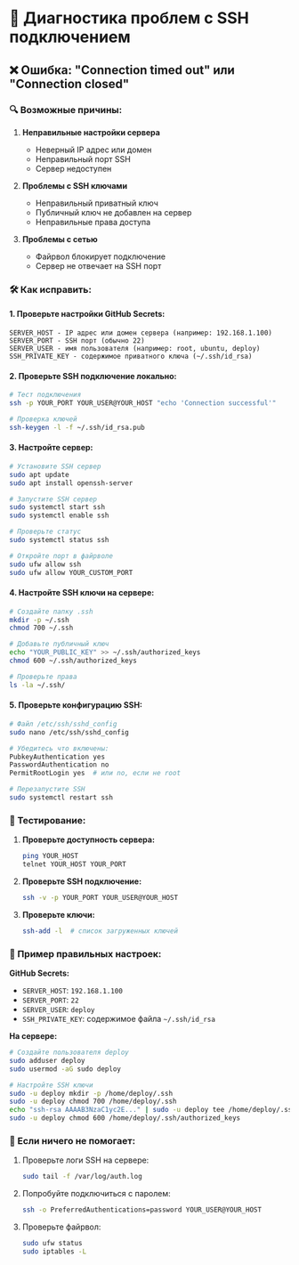 # 🔧 Диагностика проблем с SSH подключением

## ❌ Ошибка: "Connection timed out" или "Connection closed"

### 🔍 Возможные причины:

1. **Неправильные настройки сервера**
   - Неверный IP адрес или домен
   - Неправильный порт SSH
   - Сервер недоступен

2. **Проблемы с SSH ключами**
   - Неправильный приватный ключ
   - Публичный ключ не добавлен на сервер
   - Неправильные права доступа

3. **Проблемы с сетью**
   - Файрвол блокирует подключение
   - Сервер не отвечает на SSH порт

### 🛠️ Как исправить:

#### 1. Проверьте настройки GitHub Secrets:
```
SERVER_HOST - IP адрес или домен сервера (например: 192.168.1.100)
SERVER_PORT - SSH порт (обычно 22)
SERVER_USER - имя пользователя (например: root, ubuntu, deploy)
SSH_PRIVATE_KEY - содержимое приватного ключа (~/.ssh/id_rsa)
```

#### 2. Проверьте SSH подключение локально:
```bash
# Тест подключения
ssh -p YOUR_PORT YOUR_USER@YOUR_HOST "echo 'Connection successful'"

# Проверка ключей
ssh-keygen -l -f ~/.ssh/id_rsa.pub
```

#### 3. Настройте сервер:
```bash
# Установите SSH сервер
sudo apt update
sudo apt install openssh-server

# Запустите SSH сервер
sudo systemctl start ssh
sudo systemctl enable ssh

# Проверьте статус
sudo systemctl status ssh

# Откройте порт в файрволе
sudo ufw allow ssh
sudo ufw allow YOUR_CUSTOM_PORT
```

#### 4. Настройте SSH ключи на сервере:
```bash
# Создайте папку .ssh
mkdir -p ~/.ssh
chmod 700 ~/.ssh

# Добавьте публичный ключ
echo "YOUR_PUBLIC_KEY" >> ~/.ssh/authorized_keys
chmod 600 ~/.ssh/authorized_keys

# Проверьте права
ls -la ~/.ssh/
```

#### 5. Проверьте конфигурацию SSH:
```bash
# Файл /etc/ssh/sshd_config
sudo nano /etc/ssh/sshd_config

# Убедитесь что включены:
PubkeyAuthentication yes
PasswordAuthentication no
PermitRootLogin yes  # или no, если не root

# Перезапустите SSH
sudo systemctl restart ssh
```

### 🧪 Тестирование:

1. **Проверьте доступность сервера:**
   ```bash
   ping YOUR_HOST
   telnet YOUR_HOST YOUR_PORT
   ```

2. **Проверьте SSH подключение:**
   ```bash
   ssh -v -p YOUR_PORT YOUR_USER@YOUR_HOST
   ```

3. **Проверьте ключи:**
   ```bash
   ssh-add -l  # список загруженных ключей
   ```

### 📝 Пример правильных настроек:

**GitHub Secrets:**
- `SERVER_HOST`: `192.168.1.100`
- `SERVER_PORT`: `22`
- `SERVER_USER`: `deploy`
- `SSH_PRIVATE_KEY`: содержимое файла `~/.ssh/id_rsa`

**На сервере:**
```bash
# Создайте пользователя deploy
sudo adduser deploy
sudo usermod -aG sudo deploy

# Настройте SSH ключи
sudo -u deploy mkdir -p /home/deploy/.ssh
sudo -u deploy chmod 700 /home/deploy/.ssh
echo "ssh-rsa AAAAB3NzaC1yc2E..." | sudo -u deploy tee /home/deploy/.ssh/authorized_keys
sudo -u deploy chmod 600 /home/deploy/.ssh/authorized_keys
```

### 🚨 Если ничего не помогает:

1. Проверьте логи SSH на сервере:
   ```bash
   sudo tail -f /var/log/auth.log
   ```

2. Попробуйте подключиться с паролем:
   ```bash
   ssh -o PreferredAuthentications=password YOUR_USER@YOUR_HOST
   ```

3. Проверьте файрвол:
   ```bash
   sudo ufw status
   sudo iptables -L
   ```
